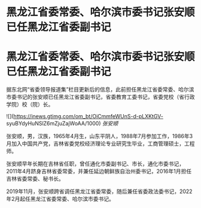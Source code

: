 # 黑龙江省委常委、哈尔滨市委书记张安顺已任黑龙江省委副书记

# 黑龙江省委常委、哈尔滨市委书记张安顺已任黑龙江省委副书记

据东北网“省委领导报道集”栏目更新后的信息，此前担任黑龙江省委常委、哈尔滨市委书记的张安顺已任黑龙江省委副书记，省委教育工委书记，省委党校（省行政学院）校（院）长。

![](https://inews.gtimg.com/om_bt/OiCmmfeWUnS-d-pLXKtGV-
syuBYdyHuNSlZ6mZjuZajWoAA/1000) _张安顺_

张安顺，男，汉族，1965年4月生，山东平阴人，1988年7月参加工作，1986年3月加入中国共产党，吉林省委党校经济理论专业研究生毕业，工商管理硕士，工程师。

张安顺早年长期在吉林省任职，曾任通化市委副书记、市长，通化市委书记，2011年4月跻身吉林省委常委，并兼任延边朝鲜族自治州委书记，2016年1月担任吉林省委常委、秘书长。

2019年11月，张安顺跨省调任黑龙江省委常委，随后兼任省委政法委书记，2022年2月起任黑龙江省委常委、哈尔滨市委书记。


